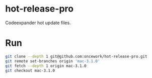 # hot-release-pro
Codeexpander hot update files.

# Run

```sh
git clone --depth 1 git@github.com:oncework/hot-release-pro.git
git remote set-branches origin 'mac-3.1.0'
git fetch --depth 1 origin mac-3.1.0
git checkout mac-3.1.0
```
